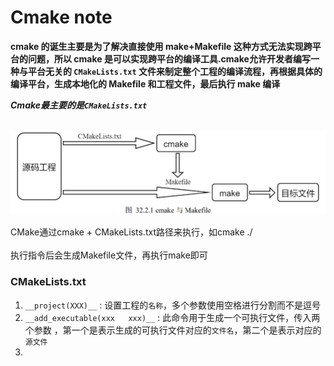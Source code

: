 # Cmake note 

__cmake 的诞生主要是为了解决直接使用 make+Makefile 这种方式无法实现跨平台的问题，所以 cmake 是可以实现跨平台的编译工具.cmake允许开发者编写一种与平台无关的 `CMakeLists.txt` 文件来制定整个工程的编译流程，再根据具体的编译平台，生成本地化的 Makefile 和工程文件，最后执行 make 编译__

***Cmake最主要的是`CMakeLists.txt`***
<br/>
<br/>

![](pictures/cmake.jpg)

CMake通过cmake + CMakeLists.txt路径来执行，如cmake ./  
<br/>执行指令后会生成Makefile文件，再执行make即可

### CMakeLists.txt
1. `__project(XXX)__` : 设置工程的`名称`，多个参数使用空格进行分割而不是逗号
2. `__add_executable(xxx   xxx)__` : 此命令用于生成一个可执行文件，传入两个参数 ，第一个是表示生成的可执行文件对应的`文件名`，第二个是表示对应的`源文件`
3. 